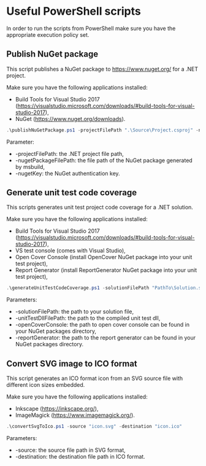 # Useful PowerShell scripts
In order to run the scripts from PowerShell make sure you have the appropriate execution policy set.

## Publish NuGet package

This script publishes a NuGet package to https://www.nuget.org/ for a .NET project.

Make sure you have the following applications installed:
* Build Tools for Visual Studio 2017 (https://visualstudio.microsoft.com/downloads/#build-tools-for-visual-studio-2017),
* NuGet (https://www.nuget.org/downloads).

```powershell
.\publishNuGetPackage.ps1 -projectFilePath ".\Source\Project.csproj" -nugetPackageFilePath ".\Source\bin\Release\Project.1.0.5.nupkg" -nugetKey "aaaaaaaaaaaaaaaaaaaaaaaaaaaaaaaaaaaaaaaaaaaaaa"
```

Parameter:
* -projectFilePath: the .NET project file path,
* -nugetPackageFilePath: the file path of the NuGet package generated by msbuild,
* -nugetKey: the NuGet authentication key.

## Generate unit test code coverage

This scripts generates unit test project code coverage for a .NET solution.

Make sure you have the following applications installed:
* Build Tools for Visual Studio 2017 (https://visualstudio.microsoft.com/downloads/#build-tools-for-visual-studio-2017),
* VS test console (comes with Visual Studio),
* Open Cover Console (install OpenCover NuGet package into your unit test project),
* Report Generator (install ReportGenerator NuGet package into your unit test project),

```powershell
.\generateUnitTestCodeCoverage.ps1 -solutionFilePath "PathTo\Solution.sln" -unitTestDllFilePath "PathTo\ProjectUnitTest.dll" -openCoverConsole "PathTo\OpenCover.Console.exe" -reportGenerator "PathTo\ReportGenerator.exe"
```

Parameters:
* -solutionFilePath: the path to your solution file,
* -unitTestDllFilePath: the path to the compiled unit test dll,
* -openCoverConsole: the path to open cover console can be found in your NuGet packages directory,
* -reportGenerator: the path to the report generator can be found in your NuGet packages directory.

## Convert SVG image to ICO format

This script generates an ICO format icon from an SVG source file with different icon sizes embedded.

Make sure you have the following applications installed:
* Inkscape (https://inkscape.org/),
* ImageMagick (https://www.imagemagick.org/).

```powershell
.\convertSvgToIco.ps1 -source "icon.svg" -destination "icon.ico"
```

Parameters:
* -source: the source file path in SVG format,
* -destination: the destination file path in ICO format.